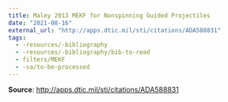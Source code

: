 ```yaml
---
title: Maley 2013 MEKF for Nonspinning Guided Projectiles
date: "2021-08-16"
external_url: "http://apps.dtic.mil/sti/citations/ADA588831"
tags:
  - -resources/-bibliography
  - -resources/-bibliography/bib-to-read
  - filters/MEKF
  - -sa/to-be-processed
---
```


**Source**: <http://apps.dtic.mil/sti/citations/ADA588831>


